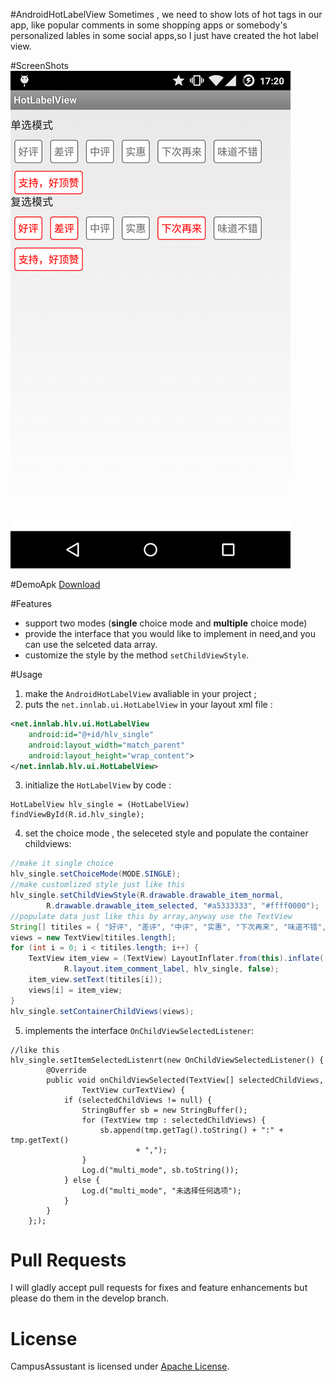 #AndroidHotLabelView
Sometimes , we need to show lots of hot tags in our app, like popular comments in some shopping apps or somebody's  personalized lables in some social apps,so I just have created the hot label view.

#ScreenShots
<img src="https://github.com/hjw541988478/AndroidHotLabelView/blob/master/screenshots/screen_shot.png" >

#DemoApk
[Download](https://github.com/hjw541988478/AndroidHotLabelView/blob/master/HotLabelView.apk)

#Features
- support two modes (**single** choice mode and **multiple** choice mode)
- provide the interface that you would like to implement in need,and you can use the selceted data array.
- customize the style by the method `setChildViewStyle`.

#Usage
1. make the `AndroidHotLabelView` avaliable in your project ;
2. puts the `net.innlab.ui.HotLabelView` in your layout xml file :
``` xml
<net.innlab.hlv.ui.HotLabelView
    android:id="@+id/hlv_single"
    android:layout_width="match_parent"
    android:layout_height="wrap_content">
</net.innlab.hlv.ui.HotLabelView>
```
3. initialize the `HotLabelView` by code :
```
HotLabelView hlv_single = (HotLabelView) findViewById(R.id.hlv_single);
```
4. set the choice mode , the seleceted style and populate the container childviews:
``` java
//make it single choice
hlv_single.setChoiceMode(MODE.SINGLE);
//make customlized style just like this
hlv_single.setChildViewStyle(R.drawable.drawable_item_normal,
		R.drawable.drawable_item_selected, "#a5333333", "#ffff0000");
//populate data just like this by array,anyway use the TextView
String[] titiles = { "好评", "差评", "中评", "实惠", "下次再来", "味道不错", "支持，好顶赞" };
views = new TextView[titiles.length];
for (int i = 0; i < titiles.length; i++) {
	TextView item_view = (TextView) LayoutInflater.from(this).inflate(
			R.layout.item_comment_label, hlv_single, false);
	item_view.setText(titiles[i]);
	views[i] = item_view;
}
hlv_single.setContainerChildViews(views);
```
5. implements the interface `OnChildViewSelectedListener`:
```
//like this
hlv_single.setItemSelectedListenrt(new OnChildViewSelectedListener() {
		@Override
		public void onChildViewSelected(TextView[] selectedChildViews,
				TextView curTextView) {
			if (selectedChildViews != null) {
				StringBuffer sb = new StringBuffer();
				for (TextView tmp : selectedChildViews) {
					sb.append(tmp.getTag().toString() + ":" + tmp.getText()
							+ ",");
				}
				Log.d("multi_mode", sb.toString());
			} else {
				Log.d("multi_mode", "未选择任何选项");
			}
		}
	};);
```

Pull Requests
===
I will gladly accept pull requests for fixes and feature enhancements but please do them in the develop branch.

License
===
CampusAssustant is licensed under [Apache License](https://github.com/hjw541988478/AndroidHotLabelView/blob/master/LICENSE).
